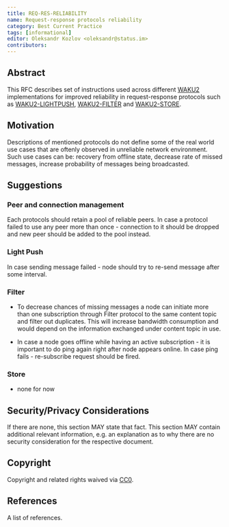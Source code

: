 ```yaml
---
title: REQ-RES-RELIABILITY
name: Request-response protocols reliability
category: Best Current Practice
tags: [informational]
editor: Oleksandr Kozlov <oleksandr@status.im>
contributors:
---
```


## Abstract
This RFC describes set of instructions used across different [WAKU2](https://github.com/vacp2p/rfc-index/blob/7b443c1aab627894e3f22f5adfbb93f4c4eac4f6/waku/standards/core/10/waku2.md?plain=1#L3) implementations for improved reliability in request-response protocols such as [WAKU2-LIGHTPUSH](https://github.com/vacp2p/rfc-index/blob/7b443c1aab627894e3f22f5adfbb93f4c4eac4f6/waku/standards/core/19/lightpush.md?plain=1#L3C11-L3C26), [WAKU2-FILTER](https://github.com/vacp2p/rfc-index/blob/7b443c1aab627894e3f22f5adfbb93f4c4eac4f6/waku/standards/core/12/filter.md?plain=1#L3) and [WAKU2-STORE](https://github.com/waku-org/specs/blob/a637d4bb34243dbd8f6771e0dee65669764f6798/standards/core/store.md?plain=1#L2).

## Motivation

Descriptions of mentioned protocols do not define some of the real world use cases that are oftenly observed in unreliable network environment. Such use cases can be: recovery from offline state, decrease rate of missed messages, increase probability of messages being broadcasted.

## Suggestions

### Peer and connection management

Each protocols should retain a pool of reliable peers. In case a protocol failed to use any peer more than once - connection to it should be dropped and new peer should be added to the pool instead. 

### Light Push 

In case sending message failed - node should try to re-send message after some interval. 

### Filter

- To decrease chances of missing messages a node can initiate more than one subscription through Filter protocol to the same content topic and filter out duplicates. This will increase bandwidth consumption and would depend on the information exchanged under content topic in use.

- In case a node goes offline while having an active subscription - it is important to do ping again right after node appears online. In case ping fails - re-subscribe request should be fired. 

### Store

- none for now

## Security/Privacy Considerations

If there are none, this section MAY state that fact.
This section MAY contain additional relevant information, e.g. an explanation as to why there are no security consideration for the respective document.

## Copyright

Copyright and related rights waived via [CC0](https://creativecommons.org/publicdomain/zero/1.0/).

## References

A list of references.
